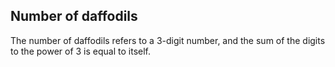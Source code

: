 ## Number of daffodils
The number of daffodils refers to a 3-digit number, and the sum of the digits to the power of 3 is equal to itself.

